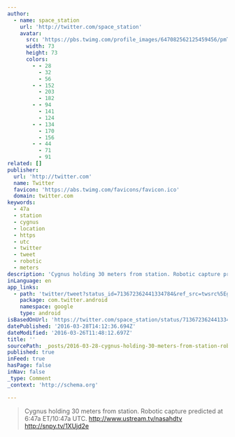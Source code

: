 ```yaml
---
author:
  - name: space_station
    url: 'http://twitter.com/space_station'
    avatar:
      src: 'https://pbs.twimg.com/profile_images/647082562125459456/pmT48eHQ_bigger.jpg'
      width: 73
      height: 73
      colors:
        - - 28
          - 32
          - 56
        - - 152
          - 203
          - 182
        - - 94
          - 141
          - 124
        - - 134
          - 170
          - 156
        - - 44
          - 71
          - 91
related: []
publisher:
  url: 'http://twitter.com'
  name: Twitter
  favicon: 'https://abs.twimg.com/favicons/favicon.ico'
  domain: twitter.com
keywords:
  - 47a
  - station
  - cygnus
  - location
  - https
  - utc
  - twitter
  - tweet
  - robotic
  - meters
description: 'Cygnus holding 30 meters from station. Robotic capture predicted at 6:47a ET/10:47a UTC. http://www.ustream.tv/nasahdtv http://snpy.tv/1XUjd2e'
inLanguage: en
app_links:
  - path: 'twitter/tweet?status_id=713672362441334784&ref_src=twsrc%5Egoogle%7Ctwcamp%5Eandroidseo%7Ctwgr%5Estatus%7Ctwterm%5E713672362441334784'
    package: com.twitter.android
    namespace: google
    type: android
isBasedOnUrl: 'https://twitter.com/space_station/status/713672362441334784'
datePublished: '2016-03-28T14:12:36.694Z'
dateModified: '2016-03-26T11:48:12.697Z'
title: ''
sourcePath: _posts/2016-03-28-cygnus-holding-30-meters-from-station-robotic-capture-predi.md
published: true
inFeed: true
hasPage: false
inNav: false
_type: Comment
_context: 'http://schema.org'

---
```

> Cygnus holding 30 meters from station. Robotic capture predicted at 6:47a ET/10:47a UTC. http://www.ustream.tv/nasahdtv http://snpy.tv/1XUjd2e